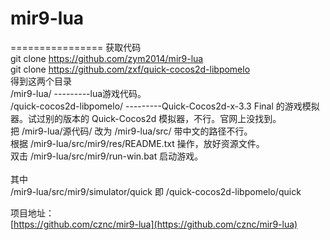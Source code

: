 # mir9-lua
================
获取代码<br>
git clone https://github.com/zym2014/mir9-lua<br>
git clone https://github.com/zxf/quick-cocos2d-libpomelo<br>
得到这两个目录<br>
/mir9-lua/                    ---------lua游戏代码。<br>
/quick-cocos2d-libpomelo/     ---------Quick-Cocos2d-x-3.3 Final 的游戏模拟器。试过别的版本的 Quick-Cocos2d 模拟器，不行。官网上没找到。<br>
把 /mir9-lua/源代码/ 改为 /mir9-lua/src/  带中文的路径不行。<br>
根据 /mir9-lua/src/mir9/res/README.txt 操作，放好资源文件。<br>
双击 /mir9-lua/src/mir9/run-win.bat 启动游戏。<br>
<br>
其中<br>
/mir9-lua/src/mir9/simulator/quick 即 /quick-cocos2d-libpomelo/quick<br>


项目地址：<br>
[https://github.com/cznc/mir9-lua](https://github.com/cznc/mir9-lua)<br>

